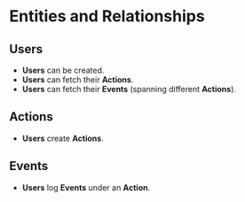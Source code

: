 # Entities and Relationships

## **Users**
- **Users** can be created.
- **Users** can fetch their **Actions**.
- **Users** can fetch their **Events** (spanning different **Actions**).

## **Actions**
- **Users** create **Actions**.

## **Events**
- **Users** log **Events** under an **Action**.
